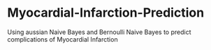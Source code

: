 # Myocardial-Infarction-Prediction
Using aussian Naive Bayes and Bernoulli Naive Bayes to predict complications of Myocardial Infarction
